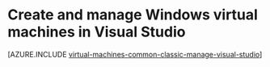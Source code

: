 <properties
   pageTitle="Create and manage Windows VMs in Visual Studio | Azure"
   description="Learn to use Visual Studio to create and manage Azure VMs running Windows"
   services="visual-studio-online,virtual-machines-windows"
   documentationCenter="na"
   authors="TomArcher"
   manager="timlt"
   editor="" />
<tags
   ms.service="virtual-machines-windows"
   ms.devlang="multiple"
   ms.topic="article"
   ms.tgt_pltfrm="vm-windows"
   ms.workload="na"
   ms.date="08/15/2016"
   wacn.date=""
   ms.author="tarcher" />

# Create and manage Windows virtual machines in Visual Studio



[AZURE.INCLUDE [virtual-machines-common-classic-manage-visual-studio](../../includes/virtual-machines-common-classic-manage-visual-studio.md)]
